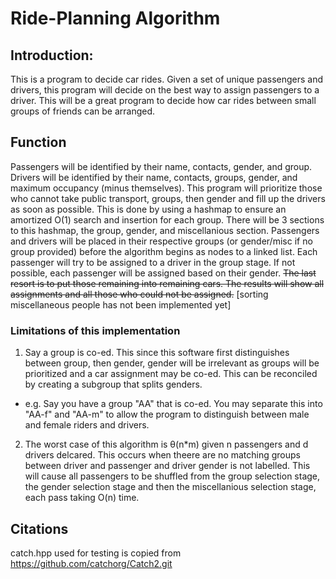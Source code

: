 # Ride-Planning Algorithm

## Introduction: 

This is a program to decide car rides. Given a set of unique passengers and drivers, this program will decide on the best way to assign 
passengers to a driver. This will be a great program to decide how car rides between small groups of friends can be arranged. 

## Function
Passengers will be identified by their name, contacts, gender, and group. Drivers will be identified by their name, contacts, groups, gender, and maximum occupancy (minus themselves). This program will prioritize those who cannot take public transport, groups, then gender and fill up the drivers as soon as possible. This is done by using a hashmap to ensure an amortized O(1) search and insertion for each group. There will be 3 sections to this hashmap, the group, gender, and miscellanious section. Passengers and drivers will be placed in their respective groups (or gender/misc if no group provided) before the algorithm begins as nodes to a linked list. Each passenger will try to be assigned to a driver in the group stage. If not possible, each passenger will be assigned based on their gender. ~~The last resort is to put those remaining into remaining cars. The results will show all assignments and all those who could not be assigned.~~ [sorting miscellaneous people has not been implemented yet]

### Limitations of this implementation
1) Say a group is co-ed. This since this software first distinguishes between group, then gender, gender will be irrelevant as groups will be prioritized and a car assignment may be co-ed. This can be reconciled by creating a subgroup that splits genders.
- e.g. Say you have a group "AA" that is co-ed. You may separate this into "AA-f" and "AA-m" to allow the program to distinguish between male and female riders and drivers.

2) The worst case of this algorithm is θ(n*m) given n passengers and d drivers delcared. This occurs when theere are no matching groups between driver and passenger and driver gender is not labelled. This will cause all passengers to be shuffled from the group selection stage, the gender selection stage and then the miscellanious selection stage, each pass taking O(n) time. 



## Citations

catch.hpp used for testing is copied from https://github.com/catchorg/Catch2.git